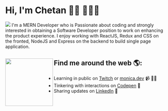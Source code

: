 # Hi, I'm Chetan 👋🏾 👩🏾‍💻

<img src="https://i.ibb.co/fp0JM0G/123git.png">
I'm a MERN Developer who is Passionate about coding and strongly interested in obtaining a Software Developer position to work on enhancing the product experience. I enjoy working with ReactJS, Redux and CSS on the fronted, NodeJS and Express on the backend to build single page application.

## Find me around the web 🌎: <a href="https://github.com/sponsors/M0nica"><img align="left" width="150" height="150" src="https://github.com/M0nica/M0nica/blob/main/octomonica/m0nica-octocat-rotating.gif?raw=true"></a>
- Learning in public on <a href="https://www.twitch.tv/blacktechdiva">Twitch</a> or <a href="https://www.monica.dev">monica.dev</a> 📹 ✍🏾
- Tinkering with interactions on <a href="https://codepen.io/m0nica"> Codepen</a> 🏓
- Sharing updates on <a href="https://www.linkedin.com/in/monicampowell/">LinkedIn</a> 💼
